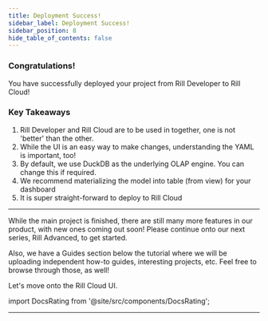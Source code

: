 ```yaml
---
title: Deployment Success!
sidebar_label: Deployment Success!
sidebar_position: 8
hide_table_of_contents: false
---
```


### Congratulations!

You have successfully deployed your project from Rill Developer to Rill Cloud!



### Key Takeaways

1. Rill Developer and Rill Cloud are to be used in together, one is not 'better' than the other.
2. While the UI is an easy way to make changes, understanding the YAML is important, too!
3. By default, we use DuckDB as the underlying OLAP engine. You can change this if required.
4. We recommend materializing the model into table (from view) for your dashboard
5. It is super straight-forward to deploy to Rill Cloud

---

While the main project is finished, there are still many more features in our product, with new ones coming out soon! Please continue onto our next series, Rill Advanced, to get started. 



Also, we have a Guides section below the tutorial where we will be uploading independent how-to guides, interesting projects, etc. Feel free to browse through those, as well!

Let's move onto the Rill Cloud UI.


import DocsRating from '@site/src/components/DocsRating';

---
<DocsRating />
